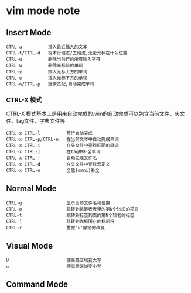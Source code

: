 vim mode note
==============================
Insert Mode
-------------------------
    CTRL-a          插入最近插入的文本
    CTRL-t/CTRL-d   将本行缩进/去缩进,无论光标在什么位置
    CTRL-u          删除当前行的所有输入字符
    CTRL-w          删除光标前的单词
    CTRL-y          插入光标上方的单词
    CTRL-e          插入光标下方的单词
    CTRL-n/CTRL-p   搜索匹配,自动完成单词

### CTRL-X 模式

CTRL-X 模式基本上是用来自动完成的.vim的自动完成可以包含当前文件、头文件、tag文件、字典文件等

    CTRL-x CTRL-l          整行自动完成
    CTRL-x CTRL-p/CTRL-n   在当前文本中自动完成单词
    CTRL-x CTRL-i          在头文件中查找匹配的单词
    CTRL-x CTRL-]          在tag中补全单词
    CTRL-x CTRL-f          自动完成文件名
    CTRL-x CTRL-d          在头文件中查找宏定义
    CTRL-x CTRL-o          全能(omni)补全
    
Normal Mode
-------------------------
    CTRL-g                 显示当前文件名和位置
    CTRL-o                 跳转到跳转表表里的第N个较旧的项目 
    CTRL-t                 跳转到标签列表的第N个较老的标签
    CTRL-]                 跳转到光标所在的标示符
    CTRL-r                 重做'u'撤销的改变

Visual Mode
-------------------------
    U                      使高亮区域变大写
    u                      使高亮区域变小写

Command Mode
------------------------

